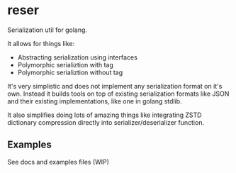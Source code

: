 # reser
Serialization util for golang.

It allows for things like:
* Abstracting serialization using interfaces
* Polymorphic serializtion with tag
* Polymorphic serializtion without tag

It's very simplistic and does not implement any serialization format on it's own. Instead it builds tools on top of existing serialization formats like JSON and their existing implementations, like one in golang stdlib.

It also simplifies doing lots of amazing things like integrating ZSTD dictionary compression directly into serializer/deserializer function.

## Examples 
See docs and examples files (WIP)